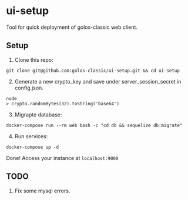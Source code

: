 # ui-setup
Tool for quick deployment of golos-classic web client.

## Setup

1. Clone this repo:  
```
git clone git@github.com:golos-classic/ui-setup.git && cd ui-setup
```

2. Generate a new crypto_key and save under server_session_secret in config.json.
```
node
> crypto.randomBytes(32).toString('base64')
```

3. Migrapte database:  
```
docker-compose run --rm web bash -c "cd db && sequelize db:migrate"
```

4. Run services:  
```
docker-compose up -d
```

Done! Access your instance at ```localhost:9000```

## TODO
1. Fix some mysql errors.
